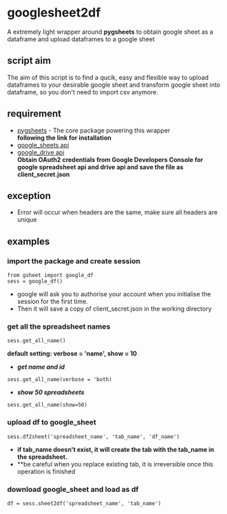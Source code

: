 # googlesheet2df
A extremely light wrapper around **pygsheets** to obtain google sheet as a dataframe and upload dataframes to a google sheet 

## script aim
The aim of this script is to find a qucik, easy and flexible way to upload dataframes to your desirable google sheet and transform google sheet into dataframe, so you don't need to import csv anymore.

## requirement
* [pygsheets](https://github.com/nithinmurali/pygsheets) - The core package powering this wrapper
<br>__following the link for installation__
* [google_sheets api](https://developers.google.com/sheets/api/)
* [google_drive api](https://developers.google.com/drive/)
<br>__Obtain OAuth2 credentials from Google Developers Console for google spreadsheet api and drive api and save the file as client_secret.json__
## exception
- Error will occur when headers are the same, make sure all headers are unique
## examples

### import the package and create session
```
from gsheet import google_df
sess = google_df()
```
- google will ask you to authorise your account when you initialise the session for the first time.
- Then it will save a copy of client_secret.json in the working directory

### get all the spreadsheet names
```
sess.get_all_name()
```
**default setting: verbose = 'name', show = 10**

- **_get name and id_**
```
sess.get_all_name(verbose = 'both)
```

- **_show 50 spreadsheets_**
```
sess.get_all_name(show=50)
```

### upload df to google_sheet
```
sess.df2sheet('spreadsheet_name', 'tab_name', 'df_name')
```

- **if tab_name doesn't exist, it will create the tab with the tab_name in the spreadsheet.**
- **be careful when you replace existing tab, it is irreversible once this operation is finished

### download google_sheet and load as df
```
df = sess.sheet2df('spreadsheet_name', 'tab_name')
```
